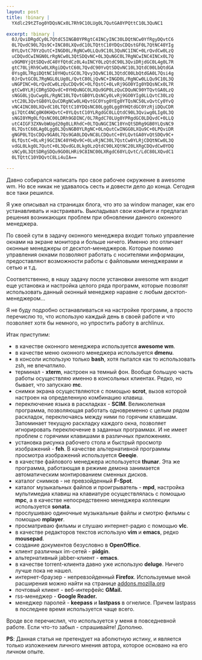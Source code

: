 ```yaml
--- 
layout: post
title: !binary |
  YXdlc29tZTog0YDQsNCx0L7Rh9C10LUg0L7QutGA0YPQttC10L3QuNC1

excerpt: !binary |
  0J/QviDRgdCy0L7QtdC5INGB0YPRgtC4INCyINC30LDQtNCw0YfRgyDQvtC6
  0L7QvdC90L7Qs9C+INC80LXQvdC10LTQttC10YDQsCDQstGF0L7QtNC40YIg
  0YLQvtC70YzQutC+INGD0L/RgNCw0LLQu9C10L3QuNC1INC+0LrQvdCw0LzQ
  uCDQvdCwINGN0LrRgNCw0L3QtSDQvNC+0L3QuNGC0L7RgNCwINC4INCx0L7Q
  u9GM0YjQtSDQvdC40YfQtdCz0L4uINCY0LzQtdC90L3QviDRjdGC0L4g0L7R
  gtC70LjRh9Cw0LXRgiDQvtC60L7QvdC90YvQtSDQvNC10L3QtdC00LbQtdGA
  0Ysg0L7RgiDQtNC10YHQutGC0L7Qvy3QvNC10L3QtdC00LbQtdGA0L7Qsi4g
  0JrQvtGC0L7RgNGL0LUg0L/QvtC80LjQvNC+INGD0L/RgNCw0LLQu9C10L3Q
  uNGPINC+0LrQvdCw0LzQuCDQv9C+0LfQstC+0LvRj9GO0YIg0YDQsNCx0L7R
  gtCw0YLRjCDRgSDQvdC+0YHQuNGC0LXQu9GP0LzQuCDQuNC90YTQvtGA0LzQ
  sNGG0LjQuCwg0L/RgNC10LTQvtGB0YLQsNCy0LvRj9GO0YIg0LLQvtC30LzQ
  vtC20L3QvtGB0YLQuCDRgNCw0LHQvtGC0Ysg0YEg0YTQsNC50LvQvtCy0YvQ
  vNC4INC80LXQvdC10LTQttC10YDQsNC80Lgg0Lgg0YHQtdGC0YzRjiDQuCDR
  gi7QtC4NCg0K0KHQvtC+0YLQstC10YLRgdGC0LLQtdC90L3Qviwg0LIg0L3Q
  sNGI0YMg0LfQsNC00LDRh9GDINC/0L7RgdC70LUg0YPRgdGC0LDQvdC+0LLQ
  utC4IGF3ZXNvbWUgd20g0LLRhdC+0LTQuNGCINC10YnQtSDRg9GB0YLQsNC9
  0L7QstC60LAg0Lgg0L3QsNGB0YLRgNC+0LnQutCwINGG0LXQu9C+0LPQviDR
  gNGP0LTQsCDQv9GA0L7Qs9GA0LDQvNC8LCDQutC+0YLQvtGA0YvQtSDQv9C+
  0LfQstC+0LvRj9GCINC40YHQv9C+0LvRjNC30L7QstCw0YLRjCDQtNCw0L3Q
  vdGL0Lkg0L7QutC+0L3QvdGL0Lkg0LzQtdC90LXQtNC20LXRgCDQvdCw0YDQ
  sNCy0L3QtSDRgSDQu9GO0LHRi9C8INC00LXRgdC60YLQvtC/LdC80LXQvdC1
  0LTQttC10YDQvtC8Li4uIA==

---
```

Давно собирался написать про свое рабочее окружение в awesome wm. Но все никак не удавалось сесть и довести дело до конца. Сегодня все таки решился.

Я уже описывал на страницах блога, что это за window manager, как его устанавливать и настраивать. Выкладывал свои конфиги и предлагал решения возникающих проблем при обновлении данного оконного менеджера.

По своей сути в задачу оконного менеджера входит только управление окнами на экране монитора и больше ничего. Именно это отличает оконные менеджеры от десктоп-менеджеров. Которые помимо управления окнами позволяют работать с носителями информации, предоставляют возможности работы с файловыми менеджерами и сетью и т.д.

Соответственно, в нашу задачу после установки awesome wm входит еще установка и настройка целого ряда программ, которые позволят использовать данный оконный менеджер наравне с любым десктоп-менеджером...

Я не буду подробно останавливаться на настройке программ, а просто перечислю то, что использую каждый день в своей работе и что позволяет хотя бы немного, но упростить работу в archlinux.

Итак приступим:
<ul>
	<li>в качестве оконного менеджера используется <strong>awesome wm</strong>.</li>
	<li>в качестве меню оконного менеджера используется <strong>dmenu</strong>.</li>
	<li>в консоли использую только <strong>bash</strong>, хотя пытался как то использовать zsh, не впечатлило.</li>
	<li>терминал - <strong>xterm</strong>, настроен на темный фон. Вообще большую часть работы осуществляю именно в консольных клиентах. Редко, но бывает, что запускаю <strong>mc</strong>.</li>
	<li>снимки экрана осуществляются с помощью <strong>scrot</strong>, вызов которой настроен на определенную комбинацию клавиш.</li>
	<li>переключение языка в раскладках - <strong>SCIM</strong>. Великолепная программа, позволяющая работать одновременно с целым рядом раскладок, переключаясь между ними по горячим клавишам. Запоминает текущую раскладку каждого окна, позволяет игнорировать переключение в заданных программах. И не имеет проблем с горячими клавишами в различных приложениях.</li>
	<li>установка рисунка рабочего стола и быстрый просмотр изображений - <strong>feh</strong>. В качестве альтернативной программы просмотра изображений используется <strong>Geeqie</strong>.</li>
	<li>в качестве файлового менеджера используется <strong>thunar</strong>. Эта же программа, работающая в режиме демона занимается автоматическим монтированием сменных дисков.</li>
	<li>каталог снимков - не превзойденный <strong>F-Spot</strong>.</li>
	<li>каталог музыкальных файлов и проигрыватель - <strong>mpd</strong>, настройка мультимедиа клавиш на клавиатуре осуществлялась с помощью <strong>mpc</strong>, а в качестве непосредственно менеджера коллекции используется <strong>sonata</strong>.</li>
	<li>прослушиваю одиночные музыкальные файлы и смотрю фильмы с помощью <strong>mplayer</strong>.</li>
	<li>просматриваю фильмы и слушаю интернет-радио с помощью <strong>vlc</strong>.</li>
	<li>в качестве редакторов текстов использую <strong>vim</strong> и <strong>emacs</strong>, редко <strong>mousepad</strong>.</li>
	<li>создание документов безусловно в <strong>OpenOffice</strong>.</li>
	<li>клиент различных im-сетей - <strong>pidgin</strong>.</li>
	<li>альтернативный jabber-клиент - <strong>emacs</strong>.</li>
	<li>в качестве torrent-клиента давно уже использую <strong>deluge</strong>. Ничего лучше пока не нашел.</li>
	<li>интернет-браузер - непревзойденный <strong>Firefox</strong>. Используемые мной
  расширения можно найти на странице <a href="https://addons.mozilla.org/ru/firefox/collection/Juev_Extensions" rel="nofollow">addons.mozilla.org</a></li>
	<li>почтовый клиент - веб-интерфейс <strong>GMail.</strong></li>
	<li>rss-менеджер - <strong>Google Reader.</strong></li>
	<li>менеджер паролей - <strong>keepass</strong> и <strong>lastpass</strong> в огнелисе. Причем lastpass в последнее время используется чаще всего.</li>
</ul>
Вроде все перечислил, что используется у меня в повседневной работе. Если что-то забыл - спрашивайте! Дополню.

<strong>PS</strong>: Данная статья не претендует на аболютную истину, и является только изложением личного мнения автора, которое основано на его личном опыте.
